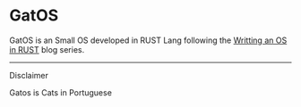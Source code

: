 # GatOS

GatOS is an Small OS developed in RUST Lang following the [Writting an OS in RUST](https://os.phil-opp.com) blog series.


---
Disclaimer

Gatos is Cats in Portuguese


